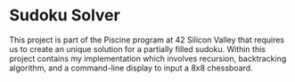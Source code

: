 # Sudoku Solver

>
This project is part of the Piscine program at 42 Silicon Valley that
requires us to create an unique solution for a partially filled sudoku. Within this
project contains my implementation which involves recursion, backtracking
algorithm, and a command-line display to input a 8x8 chessboard.
